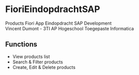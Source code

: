 # FioriEindopdrachtSAP
Products Fiori App Eindopdracht SAP Development<br/>
Vincent Dumont - 3TI AP Hogeschool Toegepaste Informatica

## Functions
- View products list
- Search & Filter products
- Create, Edit & Delete products
